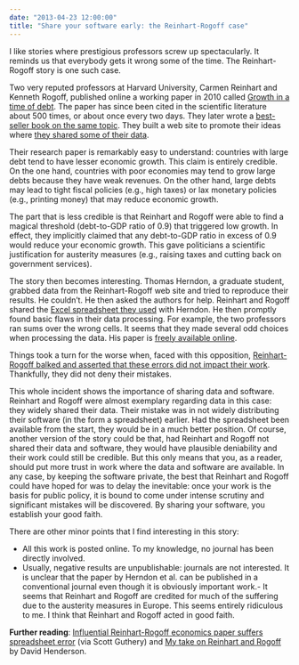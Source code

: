 ```yaml
---
date: "2013-04-23 12:00:00"
title: "Share your software early: the Reinhart-Rogoff case"
---
```




I like stories where prestigious professors screw up spectacularly. It reminds us that everybody gets it wrong some of the time. The Reinhart-Rogoff story is one such case.

Two very reputed professors at Harvard University, Carmen Reinhart and Kenneth Rogoff, published online a working paper in 2010 called [Growth in a time of debt](http://www.nber.org/papers/w15639). The paper has since been cited in the scientific literature about 500 times, or about once every two days. They later wrote a [best-seller book on the same topic](https://www.amazon.com/This-Time-Different-Centuries-Financial/dp/0691152640/). They built a web site to promote their ideas where [they shared some of their data](http://www.reinhartandrogoff.com/data/browse-by-topic/topics/9/).

Their research paper is remarkably easy to understand: countries with large debt tend to have lesser economic growth. This claim is entirely credible. On the one hand, countries with poor economies may tend to grow large debts because they have weak revenues. On the other hand, large debts may lead to tight fiscal policies (e.g., high taxes) or lax monetary policies (e.g., printing money) that may reduce economic growth.

The part that is less credible is that Reinhart and Rogoff were able to find a magical threshold (debt-to-GDP ratio of 0.9) that triggered low growth. In effect, they implicitly claimed that any debt-to-GDP ratio in excess of 0.9 would reduce your economic growth. This gave politicians a scientific justification for austerity measures (e.g., raising taxes and cutting back on government services).

The story then becomes interesting. Thomas Herndon, a graduate student, grabbed data from the Reinhart-Rogoff web site and tried to reproduce their results. He couldn&rsquo;t. He then asked the authors for help. Reinhart and Rogoff shared the [Excel spreadsheet they used](http://www.peri.umass.edu/fileadmin/pdf/working_papers/working_papers_301-350/HAP-RR-GITD-code.zip) with Herndon. He then promptly found basic flaws in their data processing. For example, the two professors ran sums over the wrong cells. It seems that they made several odd choices when processing the data. His paper is [freely available online](http://www.peri.umass.edu/236/hash/31e2ff374b6377b2ddec04deaa6388b1/publication/566/).

Things took a turn for the worse when, faced with this opposition, [Reinhart-Rogoff balked and asserted that these errors did not impact their work](https://myaccount.nytimes.com/auth/login?URI=http%3A%2F%2Fkrugman.blogs.nytimes.com%2F2013%2F04%2F16%2Freinhart-rogoff-continued%2F%3F_r%3D5&amp;REFUSE_COOKIE_ERROR=SHOW_ERROR). Thankfully, they did not deny their mistakes.

This whole incident shows the importance of sharing data and software. Reinhart and Rogoff were almost exemplary regarding data in this case: they widely shared their data. Their mistake was in not widely distributing their software (in the form a spreadsheet) earlier. Had the spreadsheet been available from the start, they would be in a much better position.
Of course, another version of the story could be that, had Reinhart and Rogoff not shared their data and software, they would have plausible deniability and their work could still be credible. But this only means that you, as a reader, should put more trust in work where the data and software are available.
In any case, by keeping the software private, the best that Reinhart and Rogoff could have hoped for was to delay the inevitable: once your work is the basis for public policy, it is bound to come under intense scrutiny and significant mistakes will be discovered. By sharing your software, you establish your good faith.

There are other minor points that I find interesting in this story:

- All this work is posted online. To my knowledge, no journal has been directly involved.
- Usually, negative results are unpublishable: journals are not interested. It is unclear that the paper by Herndon et al. can be published in a conventional journal even though it is obviously important work.- It seems that Reinhart and Rogoff are credited for much of the suffering due to the austerity measures in Europe. This seems entirely ridiculous to me. I think that Reinhart and Rogoff acted in good faith.


__Further reading__: [Influential Reinhart-Rogoff economics paper suffers spreadsheet error](http://retractionwatch.com/2013/04/18/influential-reinhart-rogoff-economics-paper-suffers-database-error/) (via Scott Guthery) and [My take on Reinhart and Rogoff](http://econlog.econlib.org/archives/2013/05/my_take_on_rein.html) by David Henderson.

